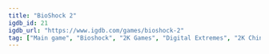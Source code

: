 ```yaml
---
title: "BioShock 2"
igdb_id: 21
igdb_url: "https://www.igdb.com/games/bioshock-2"
tag: ["Main game", "Bioshock", "2K Games", "Digital Extremes", "2K China", "Arkane Studios", "Darkside Game Studios", "Feral Interactive", "Take-Two Interactive", "D3 Publisher", "2K Boston", "2K Australia", "Shooter", "Puzzle", "Role-playing (RPG)", "Adventure", "Single player", "Multiplayer", "First person", "Action", "Science fiction", "Thriller", "Open world"]
---
```

